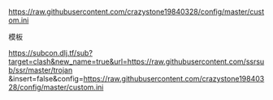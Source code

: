 https://raw.githubusercontent.com/crazystone19840328/config/master/custom.ini


模板

https://subcon.dlj.tf/sub?target=clash&new_name=true&url=https://raw.githubusercontent.com/ssrsub/ssr/master/trojan
&insert=false&config=https://raw.githubusercontent.com/crazystone19840328/config/master/custom.ini

